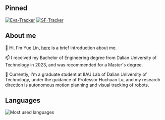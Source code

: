 ## Pinned

[![Eva-Tracker](https://github-readme-stats.vercel.app/api/pin/?username=Yue-0&repo=Eva-Tracker&theme=transparent)](https://github.com/Yue-0/Eva-Tracker) [![SF-Tracker](https://github-readme-stats.vercel.app/api/pin/?username=Yue-0&repo=SF-Tracker&theme=transparent)](https://github.com/Yue-0/SF-Tracker)

## About me

👋 Hi, I'm Yue Lin, [here](https://yue-0.github.io) is a brief introduction about me.

📫 I received my Bachelor of Engineering degree from Dalian University of Technology in 2023, and was recommended for a Master's degree.

🌱 Currently, I'm a graduate student at IIAU Lab of Dalian University of Technology, under the guidance of Professor Huchuan Lu, and my research direction is autonomous motion planning and visual tracking of robots.

## Languages

![Most used languages](https://github-readme-stats.vercel.app/api/top-langs?username=Yue-0&exclude_repo=RMUA&card_width=330&layout=compact&langs_count=8&theme=transparent)


<!--
**Yue-0/Yue-0** is a ✨ _special_ ✨ repository because its `README.md` (this file) appears on your GitHub profile.

Here are some ideas to get you started:

- 🔭 I’m currently working on ...
- 🌱 I’m currently learning ...
- 👯 I’m looking to collaborate on ...
- 🤔 I’m looking for help with ...
- 💬 Ask me about ...
- 📫 How to reach me: ...
- 😄 Pronouns: ...
- ⚡ Fun fact: ...
-->
